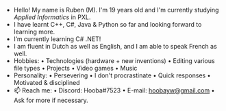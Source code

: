 - Hello! My name is Ruben (M). I'm 19 years old and I'm currently studying *Applied Informatics* in PXL.
- I have learnt C++, C#, Java & Python so far and looking forward to learning more.
- I’m currently learning C# .NET!
- I am fluent in Dutch as well as English, and I am able to speak French as well.
- Hobbies:
       • Technologies (hardware + new inventions)
       • Editing various file types
       • Projects
       • Video games
       • Music
- Personality:
       • Persevering
       • I don't procrastinate
       • Quick responses
       • Motivated & disciplined
- 📫 Reach me:
       • Discord: Hooba#7523
       • E-mail: hoobayw@gmail.com
       • Ask for more if necessary.
